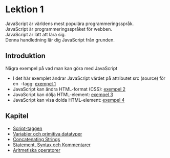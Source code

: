# Lektion 1

JavaScript är världens mest populära programmeringsspråk.  
JavaScript är programmeringsspråket för webben.  
JavaScript är lätt att lära sig.  
Denna handledning lär dig JavaScript från grunden.

## Introduktion

Några exempel på vad man kan göra med JavaScript

- I det här exemplet ändrar JavaScript värdet på attributet src (source) för en <img>
  -tagg: [exempel 1](script_tag/exempel/exempel1.html)
- JavaScript kan ändra HTML-format (CSS): [exempel 2](script_tag/exempel/exempel2.html)
- JavaScript kan dölja HTML-element: [exempel 3](script_tag/exempel/exempel3.html)
- JavaScript kan visa dolda HTML-element: [exempel 4](script_tag/exempel/exempel4.html)

## Kapitel

- [Script-taggen](script_tag)
- [Variabler och primitiva datatyper](variabler_och_datatyper)
- [Concatenating Strings](concatenating_strings)
- [Statement, Syntax och Kommentarer](statement_syntax_comments)
- [Aritmetiska operatorer](aritmetiska_operatorer)

